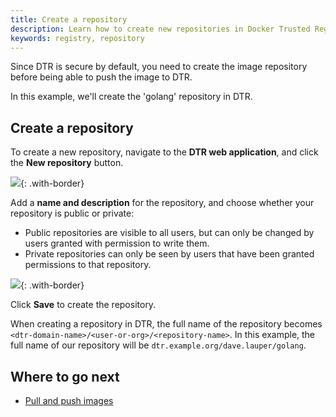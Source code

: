 ```yaml
---
title: Create a repository
description: Learn how to create new repositories in Docker Trusted Registry.
keywords: registry, repository
---
```

Since DTR is secure by default, you need to create the image repository before being able to push the image to DTR.

In this example, we'll create the 'golang' repository in DTR.

## Create a repository

To create a new repository, navigate to the **DTR web application**, and click the **New repository** button.

![](../../images/create-repository-1.png){: .with-border}

Add a **name and description** for the repository, and choose whether your repository is public or private:

* Public repositories are visible to all users, but can only be changed by users granted with permission to write them.
* Private repositories can only be seen by users that have been granted permissions to that repository.

![](../../images/create-repository-2.png){: .with-border}

Click **Save** to create the repository.

When creating a repository in DTR, the full name of the repository becomes `<dtr-domain-name>/<user-or-org>/<repository-name>`. In this example, the full name of our repository will be `dtr.example.org/dave.lauper/golang`.

## Where to go next

* [Pull and push images](pull-and-push-images.md)
